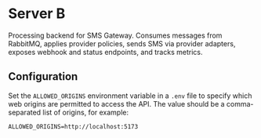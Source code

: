 # Server B

Processing backend for SMS Gateway. Consumes messages from RabbitMQ, applies provider policies, sends SMS via provider adapters, exposes webhook and status endpoints, and tracks metrics.

## Configuration

Set the `ALLOWED_ORIGINS` environment variable in a `.env` file to specify which web origins are permitted to access the API.
The value should be a comma-separated list of origins, for example:

```
ALLOWED_ORIGINS=http://localhost:5173
```
